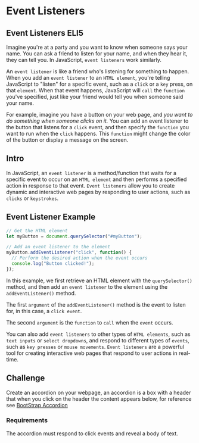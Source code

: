 # Event Listeners

## Event Listeners ELI5

Imagine you're at a party and you want to know when someone says your name. You can ask a friend to listen for your name, and when they hear it, they can tell you. In JavaScript, `event listeners` work similarly.

An `event listener` is like a friend who's listening for something to happen. When you add an `event listener` to an `HTML element`, you're telling JavaScript to "listen" for a specific event, such as a `click` or a `key` press, on that `element`. When that event happens, JavaScript will `call` the `function` you've specified, just like your friend would tell you when someone said your name.

For example, imagine you have a button on your web page, and *you want to do something when someone clicks on it.* You can add an event listener to the button that listens for a `click` event, and then specify the `function` you want to run when the `click` happens. This `function` might change the color of the button or display a message on the screen.

## Intro

In JavaScript, an `event listener` is a method/function that waits for a specific event to occur on an `HTML element` and then performs a specified action in response to that event. `Event listeners` allow you to create dynamic and interactive web pages by responding to user actions, such as `clicks` or `keystrokes`.

## Event Listener Example

```js
// Get the HTML element
let myButton = document.querySelector("#myButton");

// Add an event listener to the element
myButton.addEventListener("click", function() {
  // Perform the desired action when the event occurs
  console.log("Button clicked!");
});

```

In this example, we first retrieve an HTML element with the `querySelector()` method, and then add an `event listener` to the element using the `addEventListener()` method.

The first `argument` of the `addEventListener()` method is the event to listen for, in this case, a `click event`.

The second `argument` is the `function` to `call` when the `event` occurs.

You can also add `event listeners` to other types of `HTML elements`, such as `text inputs` or `select dropdowns`, and respond to different types of `events`, such as `key presses` or `mouse movements`. `Event listeners` are a powerful tool for creating interactive web pages that respond to user actions in real-time.

## Challenge

Create an accordion on your webpage, an accordion is a box with a header that when you click on the header the content appears below, for reference see [BootStrap Accordion](https://getbootstrap.com/docs/5.0/components/accordion/)

### Requirements

The accordion must respond to click events and reveal a body of text.